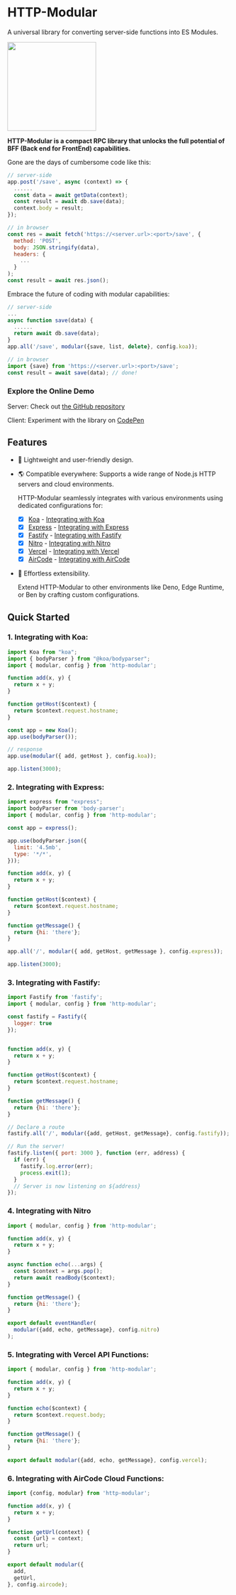 # HTTP-Modular

A universal library for converting server-side functions into ES Modules.

<img src="https://aircode-yvo.b-cdn.net/resource/modules-9sfv4swzvco.svg" width="200">

**HTTP-Modular is a compact RPC library that unlocks the full potential of BFF (Back end for FrontEnd) capabilities.**

Gone are the days of cumbersome code like this:

```js
// server-side
app.post('/save', async (context) => {
  ......
  const data = await getData(context);
  const result = await db.save(data);
  context.body = result;
});
```

```js
// in browser
const res = await fetch('https://<server.url>:<port>/save', {
  method: 'POST',
  body: JSON.stringify(data),
  headers: {
    ...
  }
);
const result = await res.json();
```

Embrace the future of coding with modular capabilities:

```js
// server-side
...
async function save(data) {
  ......
  return await db.save(data);
}
app.all('/save', modular({save, list, delete}, config.koa));
```

```js
// in browser
import {save} from 'https://<server.url>:<port>/save';
const result = await save(data); // done!
```

### Explore the Online Demo

Server: Check out [the GitHub repository](https://github.com/AirCodeLabs/aircode/tree/main/examples/modular-demo
)

Client: Experiment with the library on [CodePen](https://codepen.io/akira-cn/pen/mdQYvmz)

## Features

- 🧸 Lightweight and user-friendly design.
- 🌎 Compatible everywhere: Supports a wide range of Node.js HTTP servers and cloud environments.

  HTTP-Modular seamlessly integrates with various environments using dedicated configurations for:
  
  - [x] [Koa](https://koajs.com/) - [Integrating with Koa](#1-integrating-with-koa)
  - [x] [Express](https://expressjs.com/) - [Integrating with Express](#2-integrating-with-express)
  - [x] [Fastify](https://fastify.dev/) - [Integrating with Fastify](#3-integrating-with-fastify)
  - [x] [Nitro](https://nitro.unjs.io/) - [Integrating with Nitro](#4-integrating-with-nitro)
  - [x] [Vercel](https://vercel.com/) - [Integrating with Vercel](#5-integrating-with-vercel-api-functions)
  - [x] [AirCode](https://aircode.io/) - [Integrating with AirCode](#6-integrating-with-aircode-cloud-functions)

- 🧩 Effortless extensibility.

  Extend HTTP-Modular to other environments like Deno, Edge Runtime, or Ben by crafting custom configurations.

## Quick Started

### 1. Integrating with Koa:

```js
import Koa from "koa";
import { bodyParser } from "@koa/bodyparser";
import { modular, config } from 'http-modular';

function add(x, y) {
  return x + y;
}

function getHost($context) {
  return $context.request.hostname;
}

const app = new Koa();
app.use(bodyParser());

// response
app.use(modular({ add, getHost }, config.koa));

app.listen(3000);
```

### 2. Integrating with Express:

```js
import express from "express";
import bodyParser from 'body-parser';
import { modular, config } from 'http-modular';

const app = express();

app.use(bodyParser.json({
  limit: '4.5mb',
  type: '*/*',
}));

function add(x, y) {
  return x + y;
}

function getHost($context) {
  return $context.request.hostname;
}

function getMessage() {
  return {hi: 'there'};
}

app.all('/', modular({ add, getHost, getMessage }, config.express));

app.listen(3000);
```

### 3. Integrating with Fastify:

```js
import Fastify from 'fastify';
import { modular, config } from 'http-modular';

const fastify = Fastify({
  logger: true
});


function add(x, y) {
  return x + y;
}

function getHost($context) {
  return $context.request.hostname;
}

function getMessage() {
  return {hi: 'there'};
}

// Declare a route
fastify.all('/', modular({add, getHost, getMessage}, config.fastify));

// Run the server!
fastify.listen({ port: 3000 }, function (err, address) {
  if (err) {
    fastify.log.error(err);
    process.exit(1);
  }
  // Server is now listening on ${address}
});
```

### 4. Integrating with Nitro

```js
import { modular, config } from 'http-modular';

function add(x, y) {
  return x + y;
}

async function echo(...args) {
  const $context = args.pop();
  return await readBody($context);
}

function getMessage() {
  return {hi: 'there'};
}

export default eventHandler(
  modular({add, echo, getMessage}, config.nitro)
);
```

### 5. Integrating with Vercel API Functions:

```js
import { modular, config } from 'http-modular';

function add(x, y) {
  return x + y;
}

function echo($context) {
  return $context.request.body;
}

function getMessage() {
  return {hi: 'there'};
}

export default modular({add, echo, getMessage}, config.vercel);
```

### 6. Integrating with AirCode Cloud Functions:

```js
import {config, modular} from 'http-modular';

function add(x, y) {
  return x + y;
}

function getUrl(context) {
  const {url} = context;
  return url;
}

export default modular({
  add,
  getUrl,
}, config.aircode);
```
